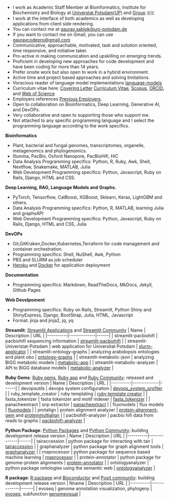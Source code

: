- I work as Academic Staff Member at Bioinformatics, Institute for Biochemistry and Biology at [Universtat Potsdam(UP)](https://www.uni-potsdam.de/de/) and [Group](https://www.uni-potsdam.de/en/ibb-bioinformatik/members/gaurav-sablok) :de: 
- I work at the interface of both academics as well as developing applications from client side rendering. 
- You can contact me at [gaurav.sablok@uni-potsdam.de](mailto:gaurav.sablok@uni-potsdam.de)
- If you want to contact me on Gmail, you can use [gauravcodepro@gmail.com](mailto:gauravcodepro@gmail.com)
- Communicative, approachable, motivated, task and solution oriented, time responsive, and initiative taker.
- Pro-active in making communication and upskilling on emerging trends.
- Proficient in developing new approaches for code development and have been coding for more than 14 years.
- Prefer onsite work but also open to work in a hybrid environment.
- Active time and project based approaches and solving limitations.
- Voracious reader of language model implementations [language-models](https://paperswithcode.com/)
- Curriculum vitae here: [Covering Letter](https://drive.google.com/file/d/1uGG3JZ9TlD1VytRy9DWMElfo0_n-xUo3/view?usp=sharing) [Curriculum Vitae](https://drive.google.com/file/d/1P9BUeprHiRCU1u31O8zIPil47m1Te-AP/view?usp=sharing), [Scopus](https://www.scopus.com/authid/detail.uri?authorId=36633064300), [ORCID](https://orcid.org/0000-0002-4157-9405), and [Web of Science](https://www.webofscience.com/wos/author/record/C-5940-2014)
- Employers references [Previous Employers](https://drive.google.com/file/d/18rUaXpZDNzblcL3txNppogiBhNvIjZVv/view?usp=sharing). 
- Open to collaboration on Bioinformatics, Deep Learning, Generative AI, and DevOPs.
- Very collaborative and open to supporting those who support me.
- Not attached to any specific programming language and I select the programming language according to the work specifics. 
 
**Bioinformatics**
- Plant, bacterial and fungal genomes, transcriptomes, organelle, metagenomics and phylogenomics.
- Illumina, PacBio, Oxford Nanopore, PacBioHifi, HiC
- Data Analysis Programming specifics: Python, R, Ruby, Awk, Shell, Nextflow, Snakemake, MATLAB, Julia
- Web Development Programming specifics: Python, Javascript, Ruby on Rails, Django, HTML and CSS. 
  
**Deep Learning, RAG, Language Models and Graphs.**
- PyTorch, Tensorflow, CatBoost, XGBoost, Sklearn, Keras, LightGBM and others. 
- Data Analysis Programming specifics: Python, R, MATLAB, learning Julia and graphsAPI
- Web Development Programming specifics: Python, Javascript, Ruby on Rails, Django, HTML and CSS, Julia

**DevOPs**
- Git,GitKraken,Docker,Kubernetes,Terraform for code management and container orchestration.
- Programming specifics: Shell, NuShell, Awk, Python
- PBS and SLURM as job scheduler
- [Heroku](https://devcenter.heroku.com/) and [Docker](https://hub.docker.com/u/gauravcodepro) for application deployment

**Documentation**
- Programming specifics: Markdown, ReadTheDocs, MkDocs, Jekyll, Github Pages
  
**Web Develpoment**
- Programming specifics: Ruby on Rails, Streamlit, Python Shiny and ShinyExpress, Django, BootStrap, Julia, HTML, Javascript
- Format: jinja and jinja2, jq, yq

**Streamlit**: [Streamlit Applications](https://streamlit.io/) and [Streamlit Community](https://discuss.streamlit.io/) 
| Name | Description | URL |
|----------|-------------|------|
| streamlit-pacbiohifi | pacbiohifi sequencing information | [streamlit-pacbiohifi](https://pacbiohifi.streamlit.app/) |
| streamlit-Univeristat-Potsdam | web application for Universitat Potsdam | [slurm-applicator](https://sup-application.streamlit.app/) |
| streamlit-ontology-graphs | analyzing arabidopsis ontologies and plant obo | [ontology-graphs](https://app-arabidopsis-ontology-graphs.streamlit.app/) |
| streamlit-metabolic-json | analyzing BIGG metabolic models | [metabolic-app](https://metabolic-json-modelling.streamlit.app/) |
| streamlit-metabolic-analyzer | API to BIGG database models | [metabolic-analyzer](https://github.com/gauravcodepro/streamlit-BIGG-metabolic-analyzer) |

**Ruby Gems**: [Ruby gems](https://rubygems.org/profiles/gauravcodepro), [Ruby app](https://www.ruby-forum.com/) and [Ruby Community](https://www.ruby-forum.com/): released and development version 
| Name | Description | URL |
|----------|-------------|------|
| devopsutils | devops system configuration | [devops_system_profiler](https://github.com/gauravcodepro/devops-system) |
| ruby_template_creator | ruby templating  | [ruby template creator](https://github.com/gauravcodepro/ruby_gem_creator) |
| fasta_tokenizer | fasta tokenizer and motif indexer | [fasta_tokenizer](https://github.com/gauravcodepro/pacbiohifi-motif-scanner) |
| panacheextract | snp extractor | [panacheextract](https://rubygems.org/gems/panacheextract) |
| fluxmodels | flux models | [fluxmodels](https://github.com/gauravcodepro/flux-models-ruby) |
| protalign | protein alignment analyzer | [protein-alignment-gem](https://github.com/gauravcodepro/proteinalignment-annotation-gem) and [proteinmultialign](https://github.com/gauravcodepro/protein-multialign-gem) |
| pacbiohifi-analyzer | pacbio hifi data from reads to graphs | [pacbiohifi-analyzer](https://github.com/gauravcodepro/pacbiohifi-analyzer) |

**Python Package**: [Python Packages](https://pypi.org/user/gauravcodepro/) and [Python Community](https://www.python.org/community/): building development release version 
| Name | Description | URL |
|----------|-------------|------|
| tairaccession |  python package for interacting with tair | [tairaccession](https://github.com/gauravcodepro/tairaccession) |
| graphanalyzer | python package for graph alignment tools | [graphanalyzer](https://github.com/gauravcodepro/graphanalyzer) |
| rnaprocessor | python package for sequence based machine learning | [rnaprocessor](https://github.com/gauravcodepro/rnaprocessor) |
| protein-annotator | python package for genome-protein alignments | [protein-annotator](https://github.com/gauravcodepro/protein-annotator) |
| ontologyanalyzer | python package ontologies using the semantic web | [ontologyanalyzer](https://github.com/gauravcodeproontologyanalyzer) |

**R package**: [R package](https://cran.r-project.org/web/packages/) and [Bioconductor](https://bioconductor.org/) and [Posit community](https://forum.posit.co/): building development release version 
| Nname | Description | URL |
|----------|-------------|------|
| evoseq |  genome annotation visualization, phylogeny | [evoseq](https://github.com/gauravcodepro/evoseq-genome-informatics), subfunction [genomevisual](https://github.com/gauravcodepro/genome-annotation-visualizer) |
